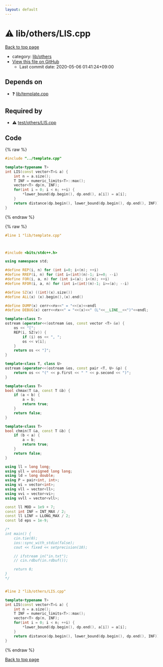 ```yaml
---
layout: default
---
```


<!-- mathjax config similar to math.stackexchange -->
<script type="text/javascript" async
  src="https://cdnjs.cloudflare.com/ajax/libs/mathjax/2.7.5/MathJax.js?config=TeX-MML-AM_CHTML">
</script>
<script type="text/x-mathjax-config">
  MathJax.Hub.Config({
    TeX: { equationNumbers: { autoNumber: "AMS" }},
    tex2jax: {
      inlineMath: [ ['$','$'] ],
      processEscapes: true
    },
    "HTML-CSS": { matchFontHeight: false },
    displayAlign: "left",
    displayIndent: "2em"
  });
</script>

<script type="text/javascript" src="https://cdnjs.cloudflare.com/ajax/libs/jquery/3.4.1/jquery.min.js"></script>
<script src="https://cdn.jsdelivr.net/npm/jquery-balloon-js@1.1.2/jquery.balloon.min.js" integrity="sha256-ZEYs9VrgAeNuPvs15E39OsyOJaIkXEEt10fzxJ20+2I=" crossorigin="anonymous"></script>
<script type="text/javascript" src="../../../assets/js/copy-button.js"></script>
<link rel="stylesheet" href="../../../assets/css/copy-button.css" />


# :warning: lib/others/LIS.cpp

<a href="../../../index.html">Back to top page</a>

* category: <a href="../../../index.html#2569b475fca6e8e7d428548d20016ff0">lib/others</a>
* <a href="{{ site.github.repository_url }}/blob/master/lib/others/LIS.cpp">View this file on GitHub</a>
    - Last commit date: 2020-05-06 01:41:24+09:00




## Depends on

* :question: <a href="../template.cpp.html">lib/template.cpp</a>


## Required by

* :warning: <a href="../../test/others/LIS.cpp.html">test/others/LIS.cpp</a>


## Code

<a id="unbundled"></a>
{% raw %}
```cpp
#include "../template.cpp"

template<typename T>
int LIS(const vector<T>& a) {
    int n = a.size();
    T INF = numeric_limits<T>::max();
    vector<T> dp(n, INF);
    for(int i = 0; i < n; ++i) {
        *lower_bound(dp.begin(), dp.end(), a[i]) = a[i];
    }
    return distance(dp.begin(), lower_bound(dp.begin(), dp.end(), INF));
}

```
{% endraw %}

<a id="bundled"></a>
{% raw %}
```cpp
#line 1 "lib/template.cpp"



#include <bits/stdc++.h>

using namespace std;

#define REP(i, n) for (int i=0; i<(n); ++i)
#define RREP(i, n) for (int i=(int)(n)-1; i>=0; --i)
#define FOR(i, a, n) for (int i=(a); i<(n); ++i)
#define RFOR(i, a, n) for (int i=(int)(n)-1; i>=(a); --i)

#define SZ(x) ((int)(x).size())
#define ALL(x) (x).begin(),(x).end()

#define DUMP(x) cerr<<#x<<" = "<<(x)<<endl
#define DEBUG(x) cerr<<#x<<" = "<<(x)<<" (L"<<__LINE__<<")"<<endl;

template<class T>
ostream &operator<<(ostream &os, const vector <T> &v) {
    os << "[";
    REP(i, SZ(v)) {
        if (i) os << ", ";
        os << v[i];
    }
    return os << "]";
}

template<class T, class U>
ostream &operator<<(ostream &os, const pair <T, U> &p) {
    return os << "(" << p.first << " " << p.second << ")";
}

template<class T>
bool chmax(T &a, const T &b) {
    if (a < b) {
        a = b;
        return true;
    }
    return false;
}

template<class T>
bool chmin(T &a, const T &b) {
    if (b < a) {
        a = b;
        return true;
    }
    return false;
}

using ll = long long;
using ull = unsigned long long;
using ld = long double;
using P = pair<int, int>;
using vi = vector<int>;
using vll = vector<ll>;
using vvi = vector<vi>;
using vvll = vector<vll>;

const ll MOD = 1e9 + 7;
const int INF = INT_MAX / 2;
const ll LINF = LLONG_MAX / 2;
const ld eps = 1e-9;

/*
int main() {
    cin.tie(0);
    ios::sync_with_stdio(false);
    cout << fixed << setprecision(10);

    // ifstream in("in.txt");
    // cin.rdbuf(in.rdbuf());

    return 0;
}
*/


#line 2 "lib/others/LIS.cpp"

template<typename T>
int LIS(const vector<T>& a) {
    int n = a.size();
    T INF = numeric_limits<T>::max();
    vector<T> dp(n, INF);
    for(int i = 0; i < n; ++i) {
        *lower_bound(dp.begin(), dp.end(), a[i]) = a[i];
    }
    return distance(dp.begin(), lower_bound(dp.begin(), dp.end(), INF));
}

```
{% endraw %}

<a href="../../../index.html">Back to top page</a>

